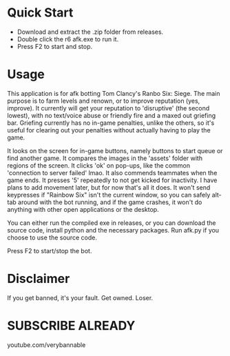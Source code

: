 # Quick Start
- Download and extract the .zip folder from releases.
- Double click the r6 afk.exe to run it.
- Press F2 to start and stop.

# Usage
This application is for afk botting Tom Clancy's Ranbo Six: Siege. The main purpose is to farm levels and renown, or to improve reputation (yes, improve).
It currently will get your reputation to 'disruptive' (the second lowest), with no text/voice abuse or friendly fire and a maxed out griefing bar.
Griefing currently has no in-game penalties, unlike the others, so it's useful for clearing out your penalties without actually having to play the game.

It looks on the screen for in-game buttons, namely buttons to start queue or find another game. It compares the images in the 'assets' folder with regions of the screen.
It clicks 'ok' on pop-ups, like the common 'connection to server failed' lmao. It also commends teammates when the game ends.
It presses '5' repeatedly to not get kicked for inactivity. I have plans to add movement later, but for now that's all it does.
It won't send keypresses if "Rainbow Six" isn't the current window, so you can safely alt-tab around with the bot running, and if the game crashes, it won't
do anything with other open applications or the desktop.

You can either run the compiled exe in releases, or you can download the source code, install python and the necessary packages.
Run afk.py if you choose to use the source code.

Press F2 to start/stop the bot.

# Disclaimer
If you get banned, it's your fault. Get owned. Loser. 

# SUBSCRIBE ALREADY
youtube.com/verybannable